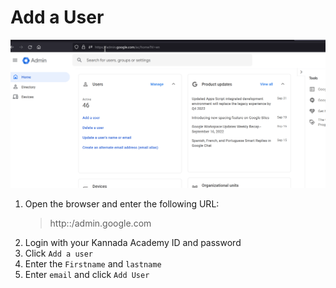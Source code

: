 # Add a User

![add a user](images/create_a_user.gif "how to create a user")

1. Open the browser and enter the following URL:
   > http::/admin.google.com
2. Login with your Kannada Academy ID and password
3. Click `Add a user`
4. Enter the `Firstname` and `lastname`
5. Enter `email` and click `Add User`